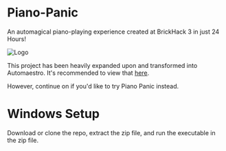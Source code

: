 # Piano-Panic
An automagical piano-playing experience created at BrickHack 3 in just 24 Hours!

![Logo](https://challengepost-s3-challengepost.netdna-ssl.com/photos/production/software_photos/000/473/335/datas/gallery.jpg)

This project has been heavily expanded upon and transformed into Automaestro. It's recommended to view that <a href="https://dan-singer.github.io/automaestro/">here</a>. 

However, continue on if you'd like to try Piano Panic instead.

# Windows Setup
Download or clone the repo,
extract the zip file, and
run the executable in the zip file.

